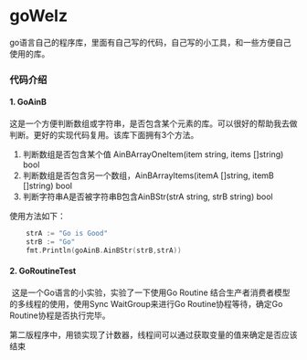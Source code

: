 # goWelz
​	go语言自己的程序库，里面有自己写的代码，自己写的小工具，和一些方便自己使用的库。

### 代码介绍

#### 1. GoAinB

​	这是一个方便判断数组或字符串，是否包含某个元素的库。可以很好的帮助我去做判断。更好的实现代码复用。该库下面拥有3个方法。

1. 判断数组是否包含某个值 AinBArrayOneItem(item string, items []string) bool
2. 判断数组是否包含另一个数组，AinBArrayItems(itemA []string, itemB []string) bool
3. 判断字符串A是否被字符串B包含AinBStr(strA string, strB string) bool

使用方法如下：

```go
	strA := "Go is Good"
	strB := "Go"
	fmt.Println(goAinB.AinBStr(strB,strA))
```

#### 2. GoRoutineTest

​	这是一个Go语言的小实验，实验了一下使用Go Routine 结合生产者消费者模型的多线程的使用，使用Sync WaitGroup来进行Go Routine协程等待，确定Go Routine协程是否执行完毕。

​	第二版程序中，用锁实现了计数器，线程间可以通过获取变量的值来确定是否应该结束